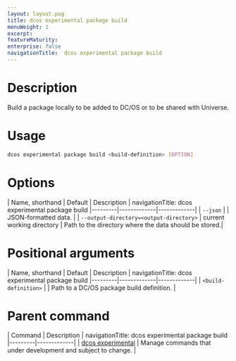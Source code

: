 ```yaml
---
layout: layout.pug
title: dcos experimental package build
menuWeight: 1
excerpt:
featureMaturity:
enterprise: false
navigationTitle:  dcos experimental package build
---
```


<!-- This source repo for this topic is https://github.com/dcos/dcos-docs -->

    
# Description
Build a package locally to be added to DC/OS or to be shared with Universe.

# Usage

```bash
dcos experimental package build <build-definition> [OPTION]
```

# Options

| Name, shorthand | Default | Description |
navigationTitle:  dcos experimental package build
|---------|-------------|-------------|
| `--json`   |             |  JSON-formatted data. |
| `--output-directory=<output-directory>`   | current working directory | Path to the directory where the data should be stored.|
    
# Positional arguments

| Name, shorthand | Default | Description |
navigationTitle:  dcos experimental package build
|---------|-------------|-------------|
| `<build-definition>`   |             |  Path to a DC/OS package build definition. |

# Parent command

| Command | Description |
navigationTitle:  dcos experimental package build
|---------|-------------|
| [dcos experimental](/docs/1.10/cli/command-reference/dcos-experimental/)   |  Manage commands that under development and subject to change. |     
